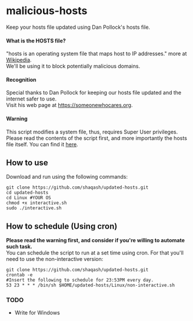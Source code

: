 # malicious-hosts
Keep your hosts file updated using Dan Pollock's hosts file.  
#### What is the HOSTS file?
"hosts is an operating system file that maps host to IP addresses." more at [Wikipedia](https://en.wikipedia.org/wiki/Hosts_(file)).  
We'll be using it to block potentially malicious domains.
#### Recognition
Special thanks to Dan Pollock for keeping our hosts file updated and the internet safer to use.  
Visit his web page at https://someonewhocares.org.
#### Warning
This script modifies a system file, thus, requires Super User privileges.  
Please read the contents of the script first, and more importantly the hosts file itself.
You can find it [here](https://someonewhocares.org/hosts/hosts).

## How to use
Download and run using the following commands:
```
git clone https://github.com/shaqash/updated-hosts.git
cd updated-hosts
cd Linux #YOUR OS
chmod +x interactive.sh
sudo ./interactive.sh
```

## How to schedule (Using cron)
**Please read the warning first, and consider if you're willing to automate such task.**  
You can schedule the script to run at a set time using cron.
For that you'll need to use the non-interactive version:
```
git clone https://github.com/shaqash/updated-hosts.git
crontab -e
#Insert the following to schedule for 23:53PM every day.
53 23 * * * /bin/sh $HOME/updated-hosts/Linux/non-interactive.sh
```

### TODO
* Write for Windows
